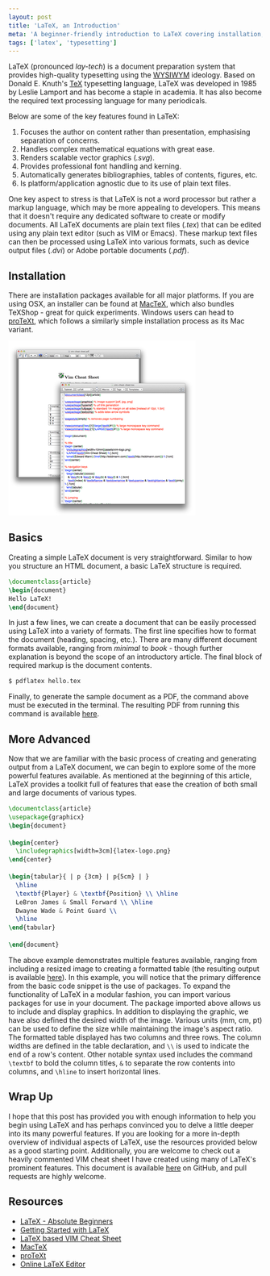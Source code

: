 ```yaml
---
layout: post
title: 'LaTeX, an Introduction'
meta: 'A beginner-friendly introduction to LaTeX covering installation, basics, and advanced features for high-quality document preparation.'
tags: ['latex', 'typesetting']
---
```


LaTeX (pronounced _lay-tech_) is a document preparation system that provides high-quality typesetting using the [WYSIWYM](http://en.wikipedia.org/wiki/WYSIWYM) ideology.
Based on Donald E. Knuth's [TeX](http://en.wikipedia.org/wiki/TeX) typesetting language, LaTeX was developed in 1985 by Leslie Lamport and has become a staple in academia.
It has also become the required text processing language for many periodicals.

<!--more-->

Below are some of the key features found in LaTeX:

1. Focuses the author on content rather than presentation, emphasising separation of concerns.
2. Handles complex mathematical equations with great ease.
3. Renders scalable vector graphics (_.svg_).
4. Provides professional font handling and kerning.
5. Automatically generates bibliographies, tables of contents, figures, etc.
6. Is platform/application agnostic due to its use of plain text files.

One key aspect to stress is that LaTeX is not a word processor but rather a markup language, which may be more appealing to developers.
This means that it doesn't require any dedicated software to create or modify documents.
All LaTeX documents are plain text files (_.tex_) that can be edited using any plain text editor (such as VIM or Emacs).
These markup text files can then be processed using LaTeX into various formats, such as device output files (_.dvi_) or Adobe portable documents (_.pdf_).

## Installation

There are installation packages available for all major platforms.
If you are using OSX, an installer can be found at [MacTeX](http://www.tug.org/mactex/), which also bundles TeXShop - great for quick experiments.
Windows users can head to [proTeXt](http://www.tug.org/protext/), which follows a similarly simple installation process as its Mac variant.

![A screenshot of TeXShop in action](tex-shop.png)

## Basics

Creating a simple LaTeX document is very straightforward.
Similar to how you structure an HTML document, a basic LaTeX structure is required.

```tex
\documentclass{article}
\begin{document}
Hello LaTeX!
\end{document}
```

In just a few lines, we can create a document that can be easily processed using LaTeX into a variety of formats.
The first line specifies how to format the document (heading, spacing, etc.).
There are many different document formats available, ranging from _minimal_ to _book_ - though further explanation is beyond the scope of an introductory article.
The final block of required markup is the document contents.

```bash
$ pdflatex hello.tex
```

Finally, to generate the sample document as a PDF, the command above must be executed in the terminal.
The resulting PDF from running this command is available [here](latex-basic.pdf).

## More Advanced

Now that we are familiar with the basic process of creating and generating output from a LaTeX document, we can begin to explore some of the more powerful features available.
As mentioned at the beginning of this article, LaTeX provides a toolkit full of features that ease the creation of both small and large documents of various types.

```tex
\documentclass{article}
\usepackage{graphicx}
\begin{document}

\begin{center}
  \includegraphics[width=3cm]{latex-logo.png}
\end{center}

\begin{tabular}{ | p {3cm} | p{5cm} | }
  \hline
  \textbf{Player} & \textbf{Position} \\ \hline
  LeBron James & Small Forward \\ \hline
  Dwayne Wade & Point Guard \\
  \hline
\end{tabular}

\end{document}
```

The above example demonstrates multiple features available, ranging from including a resized image to creating a formatted table (the resulting output is available [here](latex-advanced.pdf)).
In this example, you will notice that the primary difference from the basic code snippet is the use of packages.
To expand the functionality of LaTeX in a modular fashion, you can import various packages for use in your document.
The package imported above allows us to include and display graphics.
In addition to displaying the graphic, we have also defined the desired width of the image.
Various units (mm, cm, pt) can be used to define the size while maintaining the image's aspect ratio.
The formatted table displayed has two columns and three rows.
The column widths are defined in the table declaration, and `\\` is used to indicate the end of a row's content.
Other notable syntax used includes the command `\textbf` to bold the column titles, `&` to separate the row contents into columns, and `\hline` to insert horizontal lines.

## Wrap Up

I hope that this post has provided you with enough information to help you begin using LaTeX and has perhaps convinced you to delve a little deeper into its many powerful features.
If you are looking for a more in-depth overview of individual aspects of LaTeX, use the resources provided below as a good starting point.
Additionally, you are welcome to check out a heavily commented VIM cheat sheet I have created using many of LaTeX's prominent features.
This document is available [here](http://github.com/eddmann/vim-cheat-sheet) on GitHub, and pull requests are highly welcome.

## Resources

- [LaTeX - Absolute Beginners](http://en.wikibooks.org/wiki/LaTeX/Absolute_Beginners)
- [Getting Started with LaTeX](http://www.maths.tcd.ie/~dwilkins/LaTeXPrimer/)
- [LaTeX based VIM Cheat Sheet](http://github.com/eddmann/vim-cheat-sheet)
- [MacTeX](http://www.tug.org/mactex/)
- [proTeXt](http://www.tug.org/protext/)
- [Online LaTeX Editor](http://www.writelatex.com/)
